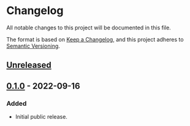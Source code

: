 # Changelog
All notable changes to this project will be documented in this file.

The format is based on [Keep a Changelog](https://keepachangelog.com/en/1.0.0/),
and this project adheres to [Semantic Versioning](https://semver.org/spec/v2.0.0.html).

## [Unreleased](https://github.com/paltherr/git-repo-tools/compare/latest...HEAD)

## [0.1.0](https://github.com/paltherr/git-repo-tools/releases/tag/v0.1.0) - 2022-09-16

### Added

- Initial public release.
